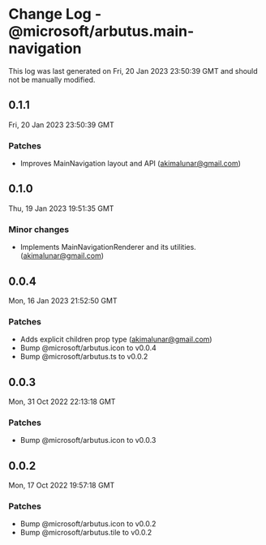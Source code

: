 # Change Log - @microsoft/arbutus.main-navigation

This log was last generated on Fri, 20 Jan 2023 23:50:39 GMT and should not be manually modified.

<!-- Start content -->

## 0.1.1

Fri, 20 Jan 2023 23:50:39 GMT

### Patches

- Improves MainNavigation layout and API (akimalunar@gmail.com)

## 0.1.0

Thu, 19 Jan 2023 19:51:35 GMT

### Minor changes

- Implements MainNavigationRenderer and its utilities. (akimalunar@gmail.com)

## 0.0.4

Mon, 16 Jan 2023 21:52:50 GMT

### Patches

- Adds explicit children prop type (akimalunar@gmail.com)
- Bump @microsoft/arbutus.icon to v0.0.4
- Bump @microsoft/arbutus.ts to v0.0.2

## 0.0.3

Mon, 31 Oct 2022 22:13:18 GMT

### Patches

- Bump @microsoft/arbutus.icon to v0.0.3

## 0.0.2

Mon, 17 Oct 2022 19:57:18 GMT

### Patches

- Bump @microsoft/arbutus.icon to v0.0.2
- Bump @microsoft/arbutus.tile to v0.0.2
